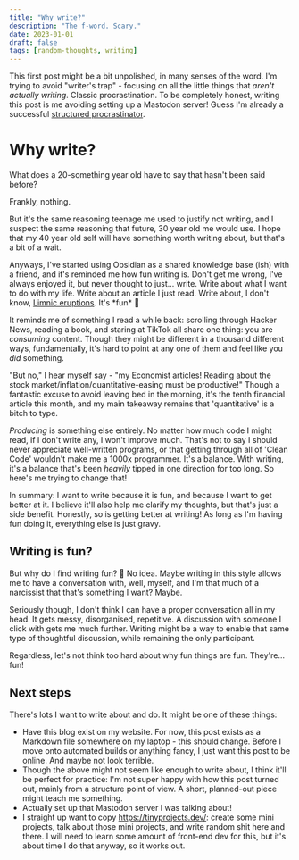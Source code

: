 ```yaml
---
title: "Why write?"
description: "The f-word. Scary."
date: 2023-01-01
draft: false
tags: [random-thoughts, writing]
---
```


This first post might be a bit unpolished, in many senses of the word. I'm trying to avoid "writer's trap" - focusing on all the little things that *aren't actually writing*. Classic procrastination. To be completely honest, writing this post is me avoiding setting up a Mastodon server! Guess I'm already a successful [structured procrastinator](http://www.structuredprocrastination.com/index.php).

# Why write?

What does a 20-something year old have to say that hasn't been said before?

Frankly, nothing.

But it's the same reasoning teenage me used to justify not writing, and I suspect the same reasoning that future, 30 year old me would use. I hope that my 40 year old self will have something worth writing about, but that's a bit of a wait.

Anyways, I've started using Obsidian as a shared knowledge base (ish) with a friend, and it's reminded me how fun writing is. Don't get me wrong, I've always enjoyed it, but never thought to just... write. Write about what I want to do with my life. Write about an article I just read. Write about, I don't know, [Limnic eruptions](https://en.wikipedia.org/wiki/Limnic_eruption). It's \*fun* 🏓

It reminds me of something I read a while back: scrolling through Hacker News, reading a book, and staring at TikTok all share one thing: you are *consuming* content. Though they might be different in a thousand different ways, fundamentally, it's hard to point at any one of them and feel like you *did* something.

"But no," I hear myself say - "my Economist articles! Reading about the stock market/inflation/quantitative-easing must be productive!" Though a fantastic excuse to avoid leaving bed in the morning, it's the tenth financial article this month, and my main takeaway remains that 'quantitative' is a bitch to type.

*Producing* is something else entirely. No matter how much code I might read, if I don't write any, I won't improve much. That's not to say I should never appreciate well-written programs, or that getting through all of 'Clean Code' wouldn't make me a 1000x programmer. It's a balance. With writing, it's a balance that's been *heavily* tipped in one direction for too long. So here's me trying to change that!

In summary: I want to write because it is fun, and because I want to get better at it. I believe it'll also help me clarify my thoughts, but that's just a side benefit. Honestly, so is getting better at writing! As long as I'm having fun doing it, everything else is just gravy.

## Writing is fun?

But why do I find writing fun? 🙈 No idea. Maybe writing in this style allows me to have a conversation with, well, myself, and I'm that much of a narcissist that that's something I want? Maybe.

Seriously though, I don't think I can have a proper conversation all in my head. It gets messy, disorganised, repetitive. A discussion with someone I click with gets me much further. Writing might be a way to enable that same type of thoughtful discussion, while remaining the only participant.

Regardless, let's not think too hard about why fun things are fun. They're... fun!

## Next steps

There's lots I want to write about and do. It might be one of these things:

- Have this blog exist on my website. For now, this post exists as a Markdown file somewhere on my laptop - this should change. Before I move onto automated builds or anything fancy, I just want this post to be online. And maybe not look terrible.
- Though the above might not seem like enough to write about, I think it'll be perfect for practice: I'm not super happy with how this post turned out, mainly from a structure point of view. A short, planned-out piece might teach me something.
- Actually set up that Mastodon server I was talking about!
- I straight up want to copy https://tinyprojects.dev/: create some mini projects, talk about those mini projects, and write random shit here and there. I will need to learn some amount of front-end dev for this, but it's about time I do that anyway, so it works out.
